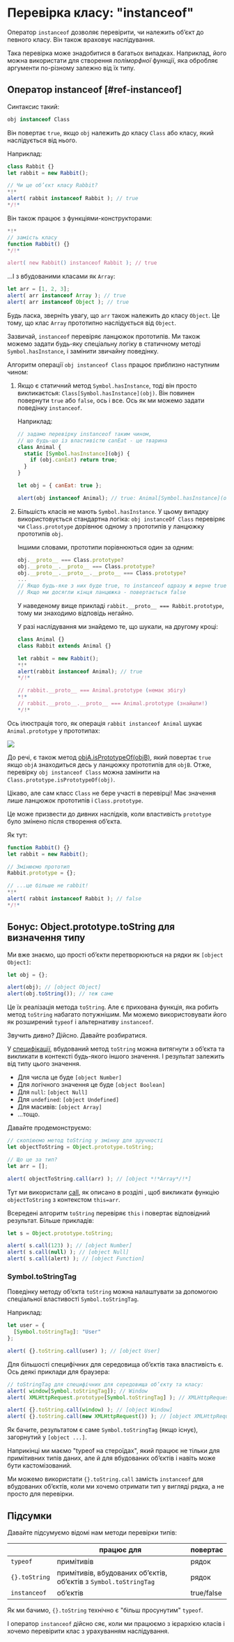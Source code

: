 # Перевірка класу: "instanceof"

Оператор `instanceof` дозволяє перевірити, чи належить об’єкт до певного класу. Він також враховує наслідування.

Така перевірка може знадобитися в багатьох випадках. Наприклад, його можна використати для створення *поліморфної* функції, яка обробляє аргументи по-різному залежно від їх типу.

## Оператор instanceof [#ref-instanceof]

Синтаксис такий:
```js
obj instanceof Class
```

Він повертає `true`, якщо `obj` належить до класу `Class` або класу, який наслідується від нього.

Наприклад:

```js run
class Rabbit {}
let rabbit = new Rabbit();

// Чи це об’єкт класу Rabbit?
*!*
alert( rabbit instanceof Rabbit ); // true
*/!*
```

Він також працює з функціями-конструкторами:

```js run
*!*
// замість класу
function Rabbit() {}
*/!*

alert( new Rabbit() instanceof Rabbit ); // true
```

...І з вбудованими класами як `Array`:

```js run
let arr = [1, 2, 3];
alert( arr instanceof Array ); // true
alert( arr instanceof Object ); // true
```

Будь ласка, зверніть увагу, що `arr` також належить до класу `Object`. Це тому, що клас `Array` прототипно наслідується від `Object`.

Зазвичай, `instanceof` перевіряє ланцюжок прототипів. Ми також можемо задати будь-яку спеціальну логіку в статичному методі `Symbol.hasInstance`, і замінити звичайну поведінку.

Алгоритм операції `obj instanceof Class` працює приблизно наступним чином:

1. Якщо є статичний метод `Symbol.hasInstance`, тоді він просто викликаєтсья: `Class[Symbol.hasInstance](obj)`. Він повинен повернути `true` або `false`, ось і все. Ось як ми можемо задати поведінку `instanceof`.

    Наприклад:

    ```js run
    // задамо перевірку instanceof таким чином,
    // що будь-що із властивістю canEat - це тварина
    class Animal {
      static [Symbol.hasInstance](obj) {
        if (obj.canEat) return true;
      }
    }

    let obj = { canEat: true };

    alert(obj instanceof Animal); // true: Animal[Symbol.hasInstance](obj) було викликано
    ```

2. Більшість класів не мають `Symbol.hasInstance`. У цьому випадку використовується стандартна логіка: `obj instanceOf Class` перевіряє чи `Class.prototype` дорівнює одному з прототипів у ланцюжку прототипів `obj`.

    Іншими словами, прототипи порівнюються один за одним:
    ```js
    obj.__proto__ === Class.prototype?
    obj.__proto__.__proto__ === Class.prototype?
    obj.__proto__.__proto__.__proto__ === Class.prototype?
    ...
    // Якщо будь-яке з них буде true, то instanceof одразу ж верне true.
    // Якщо ми досягли кінця ланцюжка - повертається false
    ```

    У наведеному вище прикладі `rabbit.__proto__ === Rabbit.prototype`, тому ми знаходимо відповідь негайно.

    У разі наслідування ми знайдемо те, що шукали, на другому кроці:

    ```js run
    class Animal {}
    class Rabbit extends Animal {}

    let rabbit = new Rabbit();
    *!*
    alert(rabbit instanceof Animal); // true
    */!*

    // rabbit.__proto__ === Animal.prototype (немає збігу)
    *!*
    // rabbit.__proto__.__proto__ === Animal.prototype (знайшли!)
    */!*
    ```

Ось ілюстрація того, як операція `rabbit instanceof Animal` шукає `Animal.prototype` у прототипах:

![](instanceof.svg)

До речі, є також метод [objA.isPrototypeOf(objB)](mdn:js/object/isPrototypeOf), який повертає `true` якщо `objA` знаходиться десь у ланцюжку прототипів для `objB`. Отже, перевірку `obj instanceof Class` можна замінити на `Class.prototype.isPrototypeOf(obj)`.

Цікаво, але сам класс `Class` не бере участі в перевірці! Має значення лише ланцюжок прототипів і `Class.prototype`.

Це може призвести до дивних наслідків, коли властивість `prototype` було змінено після створення об’єкта.

Як тут:

```js run
function Rabbit() {}
let rabbit = new Rabbit();

// Змінюємо прототип
Rabbit.prototype = {};

// ...це більше не rabbit!
*!*
alert( rabbit instanceof Rabbit ); // false
*/!*
```

## Бонус: Object.prototype.toString для визначення типу

Ми вже знаємо, що прості об’єкти перетворюються на рядки як `[object Object]`:

```js run
let obj = {};

alert(obj); // [object Object]
alert(obj.toString()); // теж саме
```

Це їх реалізація метода `toString`. Але є прихована функція, яка робить метод `toString` набагато потужнішим. Ми можемо використовувати його як розширений `typeof` і альтернативу `instanceof`.

Звучить дивно? Дійсно. Давайте розбиратися.

У [специфікації](https://tc39.github.io/ecma262/#sec-object.prototype.tostring), вбудований метод `toString` можна витягнути з об’єкта та викликати в контексті будь-якого іншого значення. І результат залежить від типу цього значення.

- Для числа це буде `[object Number]`
- Для логічного значення це буде `[object Boolean]`
- Для `null`: `[object Null]`
- Для `undefined`: `[object Undefined]`
- Для масивів: `[object Array]`
- ...тощо.

Давайте продемонструємо:

```js run
// скопіюємо метод toString у змінну для зручності
let objectToString = Object.prototype.toString;

// Що це за тип?
let arr = [];

alert( objectToString.call(arr) ); // [object *!*Array*/!*]
```

Тут ми використали [call](mdn:js/function/call), як описано в розділі [](info:call-apply-decorators), щоб викликати функцію `objectToString` з контекстом `this=arr`.

Всередені алгоритм `toString` перевіряє `this` і повертає відповідний результат. Більше прикладів:

```js run
let s = Object.prototype.toString;

alert( s.call(123) ); // [object Number]
alert( s.call(null) ); // [object Null]
alert( s.call(alert) ); // [object Function]
```

### Symbol.toStringTag

Поведінку методу об’єкта `toString` можна налаштувати за допомогою спеціальної властивості `Symbol.toStringTag`.

Наприклад:

```js run
let user = {
  [Symbol.toStringTag]: "User"
};

alert( {}.toString.call(user) ); // [object User]
```

Для більшості специфічних для середовища об’єктів така властивість є. Ось деякі приклади для браузера:

```js run
// toStringTag для специфічних для середовища об’єкту та класу:
alert( window[Symbol.toStringTag]); // Window
alert( XMLHttpRequest.prototype[Symbol.toStringTag] ); // XMLHttpRequest

alert( {}.toString.call(window) ); // [object Window]
alert( {}.toString.call(new XMLHttpRequest()) ); // [object XMLHttpRequest]
```

Як бачите, результатом є саме `Symbol.toStringTag` (якщо існує), загорнутий у `[object ...]`.

Наприкінці ми маємо "typeof на стероїдах", який працює не тільки для примітивних типів даних, але й для вбудованих об’єктів і навіть може бути кастомізований.

Ми можемо використати `{}.toString.call` замість `instanceof` для вбудованих об’єктів, коли ми хочемо отримати тип у вигляді рядка, а не просто для перевірки.

## Підсумки

Давайте підсумуємо відомі нам методи перевірки типів:

|               | працює для   |  повертає      |
|---------------|-------------|---------------|
| `typeof`      | примітивів  |  рядок       |
| `{}.toString` | примітивів, вбудованих об’єктів, об’єктів з `Symbol.toStringTag`   |       рядок |
| `instanceof`  | об’єктів     |  true/false   |

Як ми бачимо, `{}.toString` технічно є "більш просунутим" `typeof`.

І оператор `instanceof` дійсно сяє, коли ми працюємо з ієрархією класів і хочемо перевірити клас з урахуванням наслідування.
